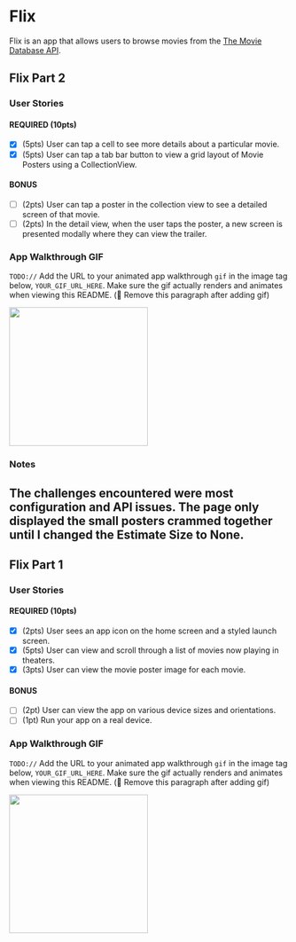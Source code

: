# Flix

Flix is an app that allows users to browse movies from the [The Movie Database API](http://docs.themoviedb.apiary.io/#).

## Flix Part 2

### User Stories

#### REQUIRED (10pts)
- [x] (5pts) User can tap a cell to see more details about a particular movie.
- [x] (5pts) User can tap a tab bar button to view a grid layout of Movie Posters using a CollectionView.

#### BONUS
- [ ] (2pts) User can tap a poster in the collection view to see a detailed screen of that movie.
- [ ] (2pts) In the detail view, when the user taps the poster, a new screen is presented modally where they can view the trailer.

### App Walkthrough GIF
`TODO://` Add the URL to your animated app walkthrough `gif` in the image tag below, `YOUR_GIF_URL_HERE`. Make sure the gif actually renders and animates when viewing this README. (🚫 Remove this paragraph after adding gif)

<img src="http://g.recordit.co/oDwWrWBPed.gif" width=250><br>

### Notes
The challenges encountered were most configuration and API issues. The page only displayed the small posters crammed together until I changed the Estimate Size to None.
---

## Flix Part 1

### User Stories

#### REQUIRED (10pts)
- [x] (2pts) User sees an app icon on the home screen and a styled launch screen.
- [x] (5pts) User can view and scroll through a list of movies now playing in theaters.
- [x] (3pts) User can view the movie poster image for each movie.

#### BONUS
- [ ] (2pt) User can view the app on various device sizes and orientations.
- [ ] (1pt) Run your app on a real device.

### App Walkthrough GIF
`TODO://` Add the URL to your animated app walkthrough `gif` in the image tag below, `YOUR_GIF_URL_HERE`. Make sure the gif actually renders and animates when viewing this README. (🚫 Remove this paragraph after adding gif)

<img src="http://g.recordit.co/sq3T9PJdd9.gif" width=250><br>
